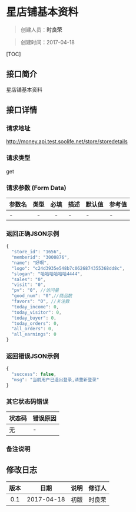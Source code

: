 # 星店铺基本资料
>创建人员：**时良荣**

>创建时间：2017-04-18

[TOC]


## 接口简介
星店铺基本资料

## 接口详情

### 请求地址
http://money.api.test.soolife.net/store/storedetails

### 请求类型
get

### 请求参数 (Form Data)
| 参数名 | 类型 | 必填 | 描述 | 默认值 | 参考值 |
| --- | :---: | :---: | --- | --- | --- |
|-|-|-|-|-|-|

### 返回正确JSON示例
```javascript
{
  "store_id": "1656",
  "memberid": "3000876",
  "name": "好啊",
  "logo": "c24d3935e548b7c0626874355368dd8c",
  "slogan": "哈哈哈哈哈哈4444",
  "sales": "0",
  "visit": "0",
  "pv": "0", //访问量
  "good_num": "0",//商品数
  "favors": "0", //关注数
  "today_income": 0,
  "today_visitor": 0,
  "today_buyer": 0,
  "today_orders": 0,
  "all_orders": 0,
  "all_earnings": 0
}
```
### 返回错误JSON示例
```javascript
{
  "success": false,
  "msg": "当前用户已退出登录,请重新登录"
}
```

### 其它状态码错误
| 状态码 | 错误原因     |
| :------------- | :------------- |
|无|-|

### 备注说明


## 修改日志
| 版本   | 日期         | 说明   | 修订人  |
| :----: | :----------: | :---- | :---- |
| 0.1  | 2017-04-18 | 初版   | 时良荣  |
